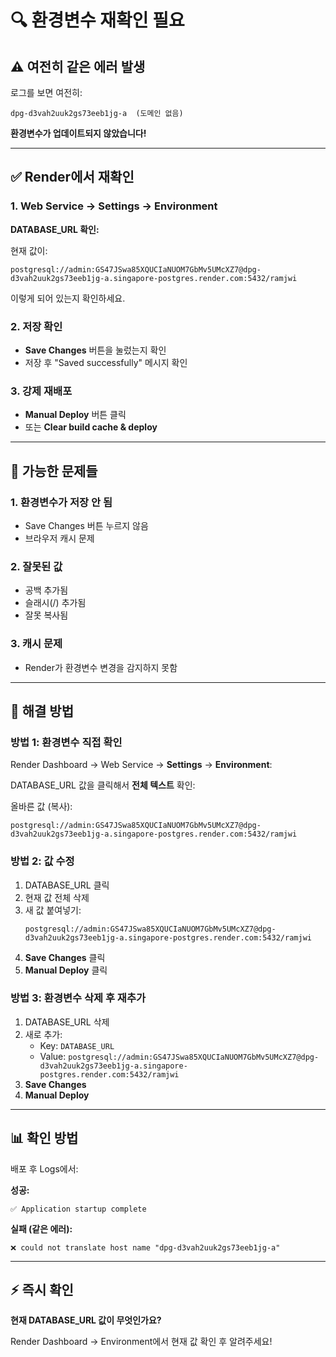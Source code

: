 # 🔍 환경변수 재확인 필요

## ⚠️ 여전히 같은 에러 발생

로그를 보면 여전히:
```
dpg-d3vah2uuk2gs73eeb1jg-a  (도메인 없음)
```

**환경변수가 업데이트되지 않았습니다!**

---

## ✅ Render에서 재확인

### 1. Web Service → Settings → Environment

**DATABASE_URL 확인:**

현재 값이:
```
postgresql://admin:GS47JSwa85XQUCIaNUOM7GbMv5UMcXZ7@dpg-d3vah2uuk2gs73eeb1jg-a.singapore-postgres.render.com:5432/ramjwi
```
이렇게 되어 있는지 확인하세요.

### 2. 저장 확인
- **Save Changes** 버튼을 눌렀는지 확인
- 저장 후 "Saved successfully" 메시지 확인

### 3. 강제 재배포
- **Manual Deploy** 버튼 클릭
- 또는 **Clear build cache & deploy**

---

## 🚨 가능한 문제들

### 1. 환경변수가 저장 안 됨
- Save Changes 버튼 누르지 않음
- 브라우저 캐시 문제

### 2. 잘못된 값
- 공백 추가됨
- 슬래시(/) 추가됨
- 잘못 복사됨

### 3. 캐시 문제
- Render가 환경변수 변경을 감지하지 못함

---

## 🔧 해결 방법

### 방법 1: 환경변수 직접 확인

Render Dashboard → Web Service → **Settings** → **Environment**:

DATABASE_URL 값을 클릭해서 **전체 텍스트** 확인:

올바른 값 (복사):
```
postgresql://admin:GS47JSwa85XQUCIaNUOM7GbMv5UMcXZ7@dpg-d3vah2uuk2gs73eeb1jg-a.singapore-postgres.render.com:5432/ramjwi
```

### 방법 2: 값 수정

1. DATABASE_URL 클릭
2. 현재 값 전체 삭제
3. 새 값 붙여넣기:
   ```
   postgresql://admin:GS47JSwa85XQUCIaNUOM7GbMv5UMcXZ7@dpg-d3vah2uuk2gs73eeb1jg-a.singapore-postgres.render.com:5432/ramjwi
   ```
4. **Save Changes** 클릭
5. **Manual Deploy** 클릭

### 방법 3: 환경변수 삭제 후 재추가

1. DATABASE_URL 삭제
2. 새로 추가:
   - Key: `DATABASE_URL`
   - Value: `postgresql://admin:GS47JSwa85XQUCIaNUOM7GbMv5UMcXZ7@dpg-d3vah2uuk2gs73eeb1jg-a.singapore-postgres.render.com:5432/ramjwi`
3. **Save Changes**
4. **Manual Deploy**

---

## 📊 확인 방법

배포 후 Logs에서:

**성공:**
```
✅ Application startup complete
```

**실패 (같은 에러):**
```
❌ could not translate host name "dpg-d3vah2uuk2gs73eeb1jg-a"
```

---

## ⚡ 즉시 확인

**현재 DATABASE_URL 값이 무엇인가요?**

Render Dashboard → Environment에서 현재 값 확인 후 알려주세요!

